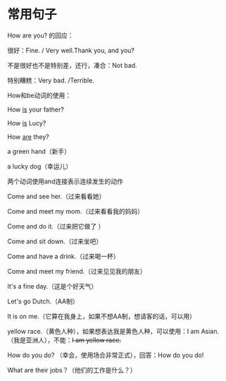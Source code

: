 # 常用句子

How are you? 的回应：

很好：Fine. / Very well.Thank you, and you?

不是很好也不是特别差，还行，凑合：Not bad.

特别糟糕：Very bad. /Terrible.

How和be动词的使用：

How  <u>is</u> your father?

How <u>is</u> Lucy?

How <u>are</u> they?



a green hand（新手）

a lucky dog（幸运儿）



两个动词使用and连接表示连续发生的动作

Come and see her.（过来看看她）

Come and meet my mom.（过来看看我的妈妈）

Come and do it.（过来把它做了 ）

Come and sit down.（过来坐吧）

Come and have a drink.（过来喝一杯）

Come and meet my friend.（过来见见我的朋友）



It's a fine day.（这是个好天气）

Let's go Dutch.（AA制）

It is on me.（它算在我身上，如果不想AA制，想请客的话，可以用）

yellow race.（黄色人种），如果想表达我是黄色人种，可以使用：I am Asian.（我是亚洲人），不能：~~I am yellow race.~~



How do you do? （幸会，使用场合非常正式），回答：How do you do!

What are their jobs？（他们的工作是什么？）